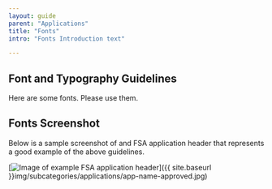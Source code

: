 ```yaml
---
layout: guide
parent: "Applications"
title: "Fonts"
intro: "Fonts Introduction text"

---
```


## Font and Typography Guidelines

Here are some fonts. Please use them.

## Fonts Screenshot

Below is a sample screenshot of and FSA application header that represents a good example of the above guidelines.

[<img src="{{ site.baseurl }}img/subcategories/applications/app-name-approved.jpg" alt="Image of example FSA application header">]({{ site.baseurl }}img/subcategories/applications/app-name-approved.jpg)